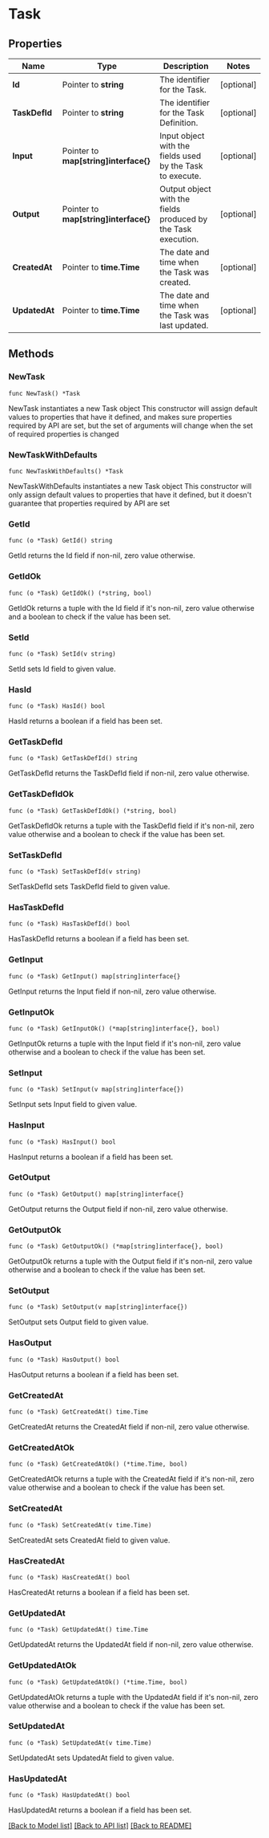 # Task

## Properties

Name | Type | Description | Notes
------------ | ------------- | ------------- | -------------
**Id** | Pointer to **string** | The identifier for the Task. | [optional] 
**TaskDefId** | Pointer to **string** | The identifier for the Task Definition. | [optional] 
**Input** | Pointer to **map[string]interface{}** | Input object with the fields used by the Task to execute. | [optional] 
**Output** | Pointer to **map[string]interface{}** | Output object with the fields produced by the Task execution. | [optional] 
**CreatedAt** | Pointer to **time.Time** | The date and time when the Task was created. | [optional] 
**UpdatedAt** | Pointer to **time.Time** | The date and time when the Task was last updated. | [optional] 

## Methods

### NewTask

`func NewTask() *Task`

NewTask instantiates a new Task object
This constructor will assign default values to properties that have it defined,
and makes sure properties required by API are set, but the set of arguments
will change when the set of required properties is changed

### NewTaskWithDefaults

`func NewTaskWithDefaults() *Task`

NewTaskWithDefaults instantiates a new Task object
This constructor will only assign default values to properties that have it defined,
but it doesn't guarantee that properties required by API are set

### GetId

`func (o *Task) GetId() string`

GetId returns the Id field if non-nil, zero value otherwise.

### GetIdOk

`func (o *Task) GetIdOk() (*string, bool)`

GetIdOk returns a tuple with the Id field if it's non-nil, zero value otherwise
and a boolean to check if the value has been set.

### SetId

`func (o *Task) SetId(v string)`

SetId sets Id field to given value.

### HasId

`func (o *Task) HasId() bool`

HasId returns a boolean if a field has been set.

### GetTaskDefId

`func (o *Task) GetTaskDefId() string`

GetTaskDefId returns the TaskDefId field if non-nil, zero value otherwise.

### GetTaskDefIdOk

`func (o *Task) GetTaskDefIdOk() (*string, bool)`

GetTaskDefIdOk returns a tuple with the TaskDefId field if it's non-nil, zero value otherwise
and a boolean to check if the value has been set.

### SetTaskDefId

`func (o *Task) SetTaskDefId(v string)`

SetTaskDefId sets TaskDefId field to given value.

### HasTaskDefId

`func (o *Task) HasTaskDefId() bool`

HasTaskDefId returns a boolean if a field has been set.

### GetInput

`func (o *Task) GetInput() map[string]interface{}`

GetInput returns the Input field if non-nil, zero value otherwise.

### GetInputOk

`func (o *Task) GetInputOk() (*map[string]interface{}, bool)`

GetInputOk returns a tuple with the Input field if it's non-nil, zero value otherwise
and a boolean to check if the value has been set.

### SetInput

`func (o *Task) SetInput(v map[string]interface{})`

SetInput sets Input field to given value.

### HasInput

`func (o *Task) HasInput() bool`

HasInput returns a boolean if a field has been set.

### GetOutput

`func (o *Task) GetOutput() map[string]interface{}`

GetOutput returns the Output field if non-nil, zero value otherwise.

### GetOutputOk

`func (o *Task) GetOutputOk() (*map[string]interface{}, bool)`

GetOutputOk returns a tuple with the Output field if it's non-nil, zero value otherwise
and a boolean to check if the value has been set.

### SetOutput

`func (o *Task) SetOutput(v map[string]interface{})`

SetOutput sets Output field to given value.

### HasOutput

`func (o *Task) HasOutput() bool`

HasOutput returns a boolean if a field has been set.

### GetCreatedAt

`func (o *Task) GetCreatedAt() time.Time`

GetCreatedAt returns the CreatedAt field if non-nil, zero value otherwise.

### GetCreatedAtOk

`func (o *Task) GetCreatedAtOk() (*time.Time, bool)`

GetCreatedAtOk returns a tuple with the CreatedAt field if it's non-nil, zero value otherwise
and a boolean to check if the value has been set.

### SetCreatedAt

`func (o *Task) SetCreatedAt(v time.Time)`

SetCreatedAt sets CreatedAt field to given value.

### HasCreatedAt

`func (o *Task) HasCreatedAt() bool`

HasCreatedAt returns a boolean if a field has been set.

### GetUpdatedAt

`func (o *Task) GetUpdatedAt() time.Time`

GetUpdatedAt returns the UpdatedAt field if non-nil, zero value otherwise.

### GetUpdatedAtOk

`func (o *Task) GetUpdatedAtOk() (*time.Time, bool)`

GetUpdatedAtOk returns a tuple with the UpdatedAt field if it's non-nil, zero value otherwise
and a boolean to check if the value has been set.

### SetUpdatedAt

`func (o *Task) SetUpdatedAt(v time.Time)`

SetUpdatedAt sets UpdatedAt field to given value.

### HasUpdatedAt

`func (o *Task) HasUpdatedAt() bool`

HasUpdatedAt returns a boolean if a field has been set.


[[Back to Model list]](../README.md#documentation-for-models) [[Back to API list]](../README.md#documentation-for-api-endpoints) [[Back to README]](../README.md)


